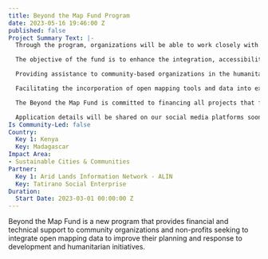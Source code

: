 ```yaml
---
title: Beyond the Map Fund Program
date: 2023-05-16 19:46:00 Z
published: false
Project Summary Text: |-
  Through the program, organizations will be able to work closely with the ESA hub team to improve access to open data sets, build partnerships with organizations and experts, and receive technical assistance, and support training.  By providing the tools, knowledge, and skills to access, create and use open map data, the Beyond the Map Fund will help organizations to be more effective in their work and to better understand the environment in which they operate.

  The objective of the fund is to enhance the integration, accessibility, and utilization of open mapping tools and data in organizational workflows through the following means:

  Providing assistance to community-based organizations in the humanitarian and development sectors to address targeted challenges and data gaps across the region by employing open mapping tools, processes, and infrastructure.

  Facilitating the incorporation of open mapping tools and data into existing programming and organizational workflows to promote the effective and efficient implementation of humanitarian and development initiatives in East and Southern Africa.

  The Beyond the Map Fund is committed to financing all projects that focus on sustainable cities and communities, such as transportation, health, education, water, waste management, security, psychosocial services, farming & agriculture, electricity, justice & law, among others.

  Application details will be shared on our social media platforms soon.
Is Community-Led: false
Country:
  Key 1: Kenya
  Key: Madagascar
Impact Area:
- Sustainable Cities & Communities
Partner:
  Key 1: Arid Lands Information Network - ALIN
  Key: Tatirano Social Enterprise
Duration:
  Start Date: 2023-03-01 00:00:00 Z
---
```


Beyond the Map Fund is a new program that provides financial and technical support to community organizations and non-profits seeking to integrate open mapping data to improve their planning and response to development and humanitarian initiatives.
